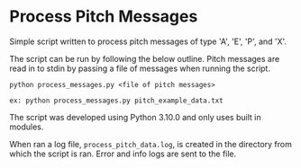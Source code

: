 # Process Pitch Messages

Simple script written to process pitch messages of type 'A', 'E', 'P', and 'X'. 

The script can be run by following the below outline. Pitch messages are read in to stdin by passing a file of messages when running the script.

`python process_messages.py <file of pitch messages>`

`ex: python process_messages.py pitch_example_data.txt`

The script was developed using Python 3.10.0 and only uses built in modules.

When ran a log file, `process_pitch_data.log`, is created in the directory from which the script is ran. Error and info logs are sent to the file.
